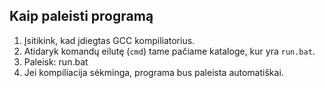 ## Kaip paleisti programą

1. Įsitikink, kad įdiegtas GCC kompiliatorius.
2. Atidaryk komandų eilutę (`cmd`) tame pačiame kataloge, kur yra `run.bat`.
3. Paleisk:
run.bat
4. Jei kompiliacija sėkminga, programa bus paleista automatiškai.
